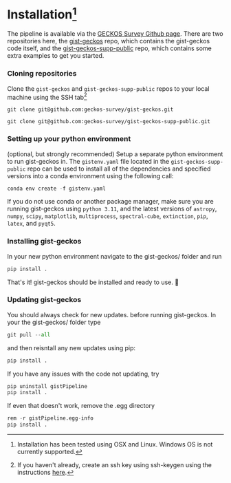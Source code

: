 # Installation[^1]
[^1]: Installation has been tested using OSX and Linux. Windows OS is not currently supported.

The pipeline is available via the [GECKOS Survey Github page](https://github.com/geckos-survey). There are two repositories here, the [gist-geckos](https://github.com/geckos-survey/gist-geckos) repo, which contains the gist-geckos code itself, and the [gist-geckos-supp-public](https://github.com/geckos-survey/gist-geckos-supp-public) repo, which contains some extra examples to get you started.

### Cloning repositories 
Clone the `gist-geckos` and `gist-geckos-supp-public` repos to your local machine using the SSH tab[^2]
[^2]: If you haven't already, create an ssh key using ssh-keygen using the instructions [here](https://docs.github.com/en/authentication/connecting-to-github-with-ssh/adding-a-new-ssh-key-to-your-github-account).

`git clone git@github.com:geckos-survey/gist-geckos.git`

`git clone git@github.com:geckos-survey/gist-geckos-supp-public.git`

### Setting up your python environment 
(optional, but strongly recommended)
Setup a separate python environment to run gist-geckos in. The `gistenv.yaml` file located in the `gist-geckos-supp-public` repo can be used to install all of the dependencies and specified versions into a conda environment using the following call:

```py
conda env create -f gistenv.yaml
```

If you do not use conda or another package manager, make sure you are running gist-geckos using `python 3.11`, and the latest versions of `astropy`, `numpy`, `scipy`, `matplotlib`, `multiprocess`, `spectral-cube`, `extinction`, `pip`, `latex`, and `pyqt5`.

### Installing gist-geckos 
In your new python environment navigate to the gist-geckos/ folder and run 
```py
pip install .
```

That's it! gist-geckos should be installed and ready to use. :lizard:

### Updating gist-geckos 
You should always check for new updates. before running gist-geckos. In your the gist-geckos/ folder type 
```py
git pull --all
```
and then reisntall any new updates using pip:
```py
pip install .
```
If you have any issues with the code not updating, try 
```py
pip uninstall gistPipeline
pip install .
```
If even that doesn't work, remove the .egg directory
```py
rem -r gistPipeline.egg-info
pip install .
```